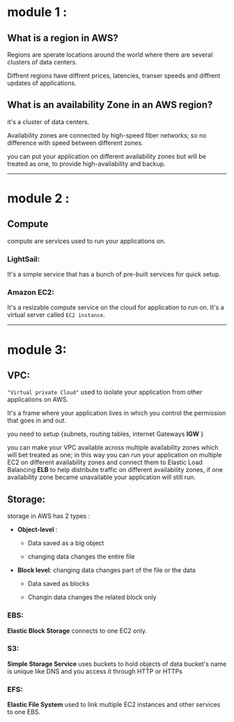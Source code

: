 # module 1 :
## What is a region in AWS?

Regions are sperate locations around the world where there are several clusters of data centers.

Diffrent regions have diffrent prices, latencies, transer speeds and diffrent updates of applications.

## What is an availability Zone in an AWS region?

it's a cluster of data centers.

Availability zones are connected by high-speed fiber networks; so no difference with speed between different zones.

you can put your application on different availability zones but will be treated as one, to provide high-availability and backup.

---

# module 2 :
## Compute
compute are services used to run your applications on.
### LightSail:
It's a simple service that has a bunch of pre-built services for quick setup.

### Amazon EC2:
It's a resizable compute service on the cloud for application to run on.
It's a virtual server called `EC2 instance`.

---

# module 3:
## VPC:
`"Virtual private Cloud"` used to isolate your application from other applications on AWS.

It's a frame where your application lives in which you control the permission that goes in and out.

you need to setup {subnets, routing tables, internet Gateways **IGW** }

you can make your VPC available across multiple availability zones which will bet treated as one; in this way you can run your application on multiple EC2 on different availability zones and connect them to Elastic Load Balancing **ELB** to help distribute traffic on different availability zones, if one availability zone became unavailable your application will still run.

## Storage:

storage in AWS has 2 types :

- **Object-level** :

	- Data saved as a big object

	- changing data changes the entire file

- **Block level**: changing data changes part of the file or the data

	- Data saved as blocks

	- Changin data changes the related block only

### EBS:
**Elastic Block Storage** connects to one EC2 only.
### S3:
**Simple Storage Service** uses buckets to hold objects of data
bucket's name is unique like DNS and you access it through HTTP or HTTPs
### EFS:
**Elastic File System** used to link multiple EC2 instances and other services to one EBS.
